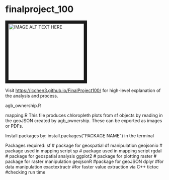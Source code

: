 # finalproject_100

<a href="http://www.youtube.com/watch?feature=player_embedded&v=X0aIhfBREj8
" target="_blank"><img src="http://img.youtube.com/vi/X0aIhfBREj8/0.jpg" 
alt="IMAGE ALT TEXT HERE" width="240" height="180" border="10" /></a>

Visit https://lcchen3.github.io/FinalProject100/ for high-level explanation of the analysis and process.

agb_ownership.R


mapping.R
This file produces chloropleth plots from sf objects by reading in the geoJSON created by agb_ownership. These can be exported as images or PDFs.

Install packages by:
install.packages("PACKAGE NAME") in the terminal

Packages required:
sf # package for geospatial df manipulation
geojsonio # package used in mapping script
sp # package used in mapping script
rgdal # package for geospatial analysis
ggplot2 # package for plotting
raster # package for raster manipulation
geojsonR #package for geoJSON
dplyr #for data manipulation
exactextractr #for faster value extraction via C++
tictoc #checking run time

